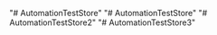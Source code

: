 "# AutomationTestStore" 
"# AutomationTestStore" 
"# AutomationTestStore2" 
"# AutomationTestStore3" 
